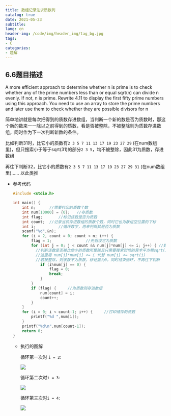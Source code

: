 ```yaml
---
title: 数组记录法求质数列
catalog: true
date: 2021-05-23
subtitle:
lang: cn
header-img: /code/img/header_img/tag_bg.jpg
tags:
- C
categories:
- 题解
---
```


## 6.6题目描述

A more efficient approach to determine whether n is prime is to check whether any of the prime numbers less than or equal sqrt(n) can divide n evenly. If not, n is prime. Rewrite 4.11 to display the first fifty prime numbers using this approach. You need to use an array to store the prime numbers and later use them to check whether they are possible divisors for n

简单地讲就是每次把得到的质数存进数组，当判断一个新的数是否为质数时，那这个新的数来一一除以之前得到的质数，看是否被整除，不被整除则为质数存进数组，同时作为下一次判断新数的条件。

比如判断31时，比它小的质数有`2 3 5 7 11 13 17 19 23 27 29` (在num数组里)，但只搜索小于等于sqrt(31)的部分`2 3 5`，均不被整除，因此31为质数，存进数组

再往下判断32，比它小的质数有`2 3 5 7 11 13 17 19 23 27 29 31` (在num数组里)...... 以此类推

- 参考代码

    ```c
    #include <stdio.h>
    
    int main() {
        int n;		//需要打印的质数个数
        int num[10000] = {0};	//存质数
        int flag;		//标记该数是否为质数
        int count;	//记录当前存进数组的质数个数，同时它也为数组空位置的下标
        int i;			//循环数字，用来判断其是否为质数
        scanf("%d",&n);
        for (i = 2, count = 0; count < n; i++) {
            flag = 1;				//先假设它为质数
            for (int j = 0; j < count && num[j]*num[j] <= i; j++) {	//数组的搜索
              //判断该数是否被比他小的质数所整除且只需要搜索到他的算术平方根sqrt(i)
              //这里用 num[j]*num[j] <= i 代替 num[j] <= sqrt(i)
              //若被整除，则该数不为质数，标记置为0，同时结束循环，不再往下判断
                if (i%num[j] == 0) {
                    flag = 0;	
                    break;
                }
            }
            if (flag) {		//为质数则存进数组
                num[count] = i;
                count++;
            }
        }
        for (i = 0; i < count-1; i++) {		//打印储存的质数
            printf("%d ",num[i]);
        }
        printf("%d\n",num[count-1]);
        return 0;
    }
    ```

    - 执行的图解

        循环第一次时 `i = 2`:

        ![](1.png)

        循环第二次时`i = 3`:

        ![](2.png)

        循环第三次时`i = 4`:

        ![](3.png)